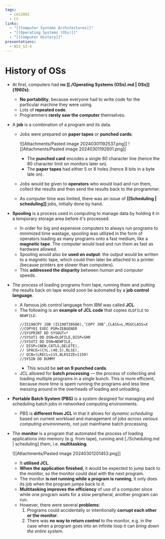 ```yaml
---
tags:
  - cm12002
  - CS
links:
  - "[[Computer Systems Architectures]]"
  - "[[Operating Systems (OSs)]]"
  - "[[Computer History]]"
presentations:
  - W22_S3-4
---
```

# History of OSs
- At first, computers had **no [[./Operating Systems (OSs).md | OSs]] (*1960s*)**:
    - **No portability**, because everyone had to write code for the particular machine they were using.
    - Lots of **repeated code**.
    - Programmers **rarely saw the computer** themselves.

- A **job** is a combination of a program and its data.
    - Jobs were prepared on **paper tapes** or **punched cards**: 

        ![[Attachments/Pasted image 20240301192537.png]]
        ![[Attachments/Pasted image 20240301192601.png]]
        - The **punched card** encodes a single 80 character line (hence the 80 character limit on monitors later on).
        - The **paper tapes** had either 5 or 8 holes (hence 8 bits in a byte late on).

    - Jobs would be given to **operators** who would load and run them, collect the results and then send the results back to the programmer.
    - As computer time was limited, there was an issue of **[[Scheduling | scheduling]]** jobs, initially done by hand.

- **Spooling** is a process used in computing to manage data by holding it in a temporary storage area before it's processed.
    - In order for big and expensive computers to always run programs to minimized time wastage, spooling was utilized in the form of operators loading as many programs onto a fast medium, like a **magnetic tape**. The computer would load and run them as fast as hardware allowed.
    - Spooling would also be **used on output**: the output would be written to a magnetic tape, which could then later be attached to a printer (because printers are slower than computers).
    - This **addressed the disparity** between *human* and *computer* speeds.

- The process of loading programs from tape, running them and putting the results back on tape would soon be automated by a **job control language**.
    - A famous job control language from IBM was called **JCL**. 
    - The following is an **example of JCL code** that copies `OLDFILE` to `NEWFILE`:
        ```
        //IS198CPY JOB (IS198T30500),’COPY JOB’,CLASS=L,MSGCLASS=X
        //COPY01 EXEC PGM=IEBGENER
        //SYSPRINT DD SYSOUT=*
        //SYSUT1 DD DSN=OLDFILE,DISP=SHR
        //SYSUT2 DD DSN=NEWFILE,
        // DISP=(NEW,CATLG,DELETE),
        // SPACE=(CYL,(40,5),RLSE),
        // DCB=(LRECL=115,BLKSIZE=1150)
        //SYSIN DD DUMMY
        ```
        - This would be **set on 9 punched cards**.
    - JCL allowed for **batch processing** — the process of collecting and loading multiple programs in a single bunch. This is more efficient, because more time is spent running the programs and less time messing around in the overheads of loading and unloading.

- **Portable Batch System (PBS)** is a system designed for managing and scheduling batch jobs in networked computing environments.
    - PBS is **different from JCL** in that it allows for *dynamic scheduling* based on current workload and management of jobs *across various computing environments*, not just mainframe batch processing.

- The **monitor** is a program that automated the process of loading applications into memory (e.g. from tape), running and [./Scheduling.md | scheduling] them, i.e. **multitasking**. 

    ![[Attachments/Pasted image 20240301201453.png]]
    - It **utilised JCL**.
    - **When the application finished**, it would be expected to jump back to the monitor, so the monitor could deal with the next program.
    - The monitor **is not running while a program is running**, it only does its job when the program jumps back to it.
    - **Multitasking improves the efficiency** of use of a computer since while one program waits for a slow peripheral, another program can run.
    - However, there were several **problems**:
        1. Programs could accidentally or intentionally **corrupt each other or the monitor**.
        2. There was **no way to return control** to the monitor, e.g. in the case when a program goes into an infinite loop it can *bring down the entire system*.
